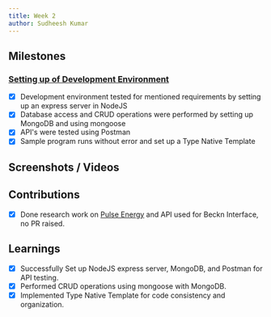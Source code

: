 ```yaml
---
title: Week 2
author: Sudheesh Kumar
---
```


## Milestones
### [Setting up of Development Environment](https://github.com/beckn/DENT-Protocol/issues/4)
- [x] Development environment tested for mentioned requirements by setting up an express server in NodeJS
- [x] Database access and CRUD operations were performed by setting up MongoDB and using mongoose
- [x] API's were tested using Postman
- [x] Sample program runs without error and set up a Type Native Template

## Screenshots / Videos 

## Contributions
- [x] Done research work on [Pulse Energy](https://docs.google.com/document/d/1P7BFxPi3muSX4pp63qIo0YwEWUajigkq/edit) and API used for Beckn Interface, no PR raised.

## Learnings
- [x] Successfully Set up NodeJS express server, MongoDB, and Postman for API testing.
- [x] Performed CRUD operations using mongoose with MongoDB.
- [x] Implemented Type Native Template for code consistency and organization.
